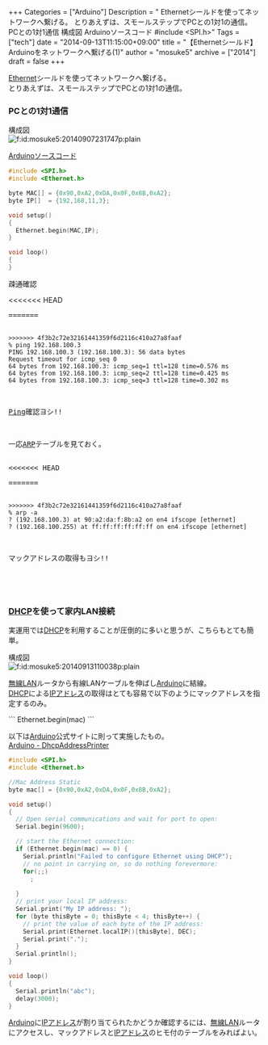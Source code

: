 +++
Categories = ["Arduino"]
Description = " Ethernetシールドを使ってネットワークへ繋げる。 とりあえずは、スモールステップでPCとの1対1の通信。       PCとの1対1通信      構成図   Arduinoソースコード  #include <SPI.h>"
Tags = ["tech"]
date = "2014-09-13T11:15:00+09:00"
title = "【Ethernetシールド】Arduinoをネットワークへ繋げる(1)"
author = "mosuke5"
archive = ["2014"]
draft = false
+++

<body>
<p><a class="keyword" href="http://d.hatena.ne.jp/keyword/Ethernet">Ethernet</a>シールドを使ってネットワークへ繋げる。<br>
とりあえずは、スモールステップでPCとの1対1の通信。</p>

<div class="section">
    <h3>PCとの1対1通信</h3>
    <p>構成図<br>
<span itemscope itemtype="http://schema.org/Photograph"><img src="https://cdn-ak.f.st-hatena.com/images/fotolife/m/mosuke5/20140907/20140907231747.png" alt="f:id:mosuke5:20140907231747p:plain" title="f:id:mosuke5:20140907231747p:plain" class="hatena-fotolife" itemprop="image"></span></p>
<p><a class="keyword" href="http://d.hatena.ne.jp/keyword/Arduino">Arduino</a><a class="keyword" href="http://d.hatena.ne.jp/keyword/%A5%BD%A1%BC%A5%B9%A5%B3%A1%BC%A5%C9">ソースコード</a></p>

```c
#include <SPI.h>
#include <Ethernet.h>

byte MAC[] = {0x90,0xA2,0xDA,0x0F,0x8B,0xA2};
byte IP[]  = {192,168,11,3};

void setup()
{
  Ethernet.begin(MAC,IP);
}

void loop()
{
}
```

<p>疎通確認</p>
<<<<<<< HEAD
<pre class="code" data-lang="" data-unlink>
=======

```
>>>>>>> 4f3b2c72e32161441359f6d2116c410a27a8faaf
% ping 192.168.100.3
PING 192.168.100.3 (192.168.100.3): 56 data bytes
Request timeout for icmp_seq 0
64 bytes from 192.168.100.3: icmp_seq=1 ttl=128 time=0.576 ms
64 bytes from 192.168.100.3: icmp_seq=2 ttl=128 time=0.425 ms
64 bytes from 192.168.100.3: icmp_seq=3 ttl=128 time=0.302 ms 
```
<p><a class="keyword" href="http://d.hatena.ne.jp/keyword/Ping">Ping</a>確認ヨシ!!</p>
<p>一応<a class="keyword" href="http://d.hatena.ne.jp/keyword/ARP">ARP</a>テーブルを見ておく。</p>
<<<<<<< HEAD
<pre class="code" data-lang="" data-unlink>
=======

```
>>>>>>> 4f3b2c72e32161441359f6d2116c410a27a8faaf
% arp -a
? (192.168.100.3) at 90:a2:da:f:8b:a2 on en4 ifscope [ethernet]
? (192.168.100.255) at ff:ff:ff:ff:ff:ff on en4 ifscope [ethernet] 
```
<p>マックアドレスの取得もヨシ!!</p>

</div>
<div class="section">
    <h3>
<a class="keyword" href="http://d.hatena.ne.jp/keyword/DHCP">DHCP</a>を使って家内LAN接続</h3>
    <p>実運用では<a class="keyword" href="http://d.hatena.ne.jp/keyword/DHCP">DHCP</a>を利用することが圧倒的に多いと思うが、こちらもとても簡単。</p>
<p>構成図<br>
<span itemscope itemtype="http://schema.org/Photograph"><img src="https://cdn-ak.f.st-hatena.com/images/fotolife/m/mosuke5/20140913/20140913110038.png" alt="f:id:mosuke5:20140913110038p:plain" title="f:id:mosuke5:20140913110038p:plain" class="hatena-fotolife" itemprop="image"></span></p>
<p><a class="keyword" href="http://d.hatena.ne.jp/keyword/%CC%B5%C0%FELAN">無線LAN</a>ルータから有線LANケーブルを伸ばし<a class="keyword" href="http://d.hatena.ne.jp/keyword/Arduino">Arduino</a>に結線。<br>
<a class="keyword" href="http://d.hatena.ne.jp/keyword/DHCP">DHCP</a>による<a class="keyword" href="http://d.hatena.ne.jp/keyword/IP%A5%A2%A5%C9%A5%EC%A5%B9">IPアドレス</a>の取得はとても容易で以下のようにマックアドレスを指定するのみ。</p>
```
Ethernet.begin(mac) 
```
<p>以下は<a class="keyword" href="http://d.hatena.ne.jp/keyword/Arduino">Arduino</a>公式サイトに則って実施したもの。<br>
<a href="http://arduino.cc/en/Tutorial/DhcpAddressPrinter">Arduino - DhcpAddressPrinter</a><br>
</p>

```c
#include <SPI.h>
#include <Ethernet.h>

//Mac Address Static
byte mac[] = {0x90,0xA2,0xDA,0x0F,0x8B,0xA2};

void setup()
{
  // Open serial communications and wait for port to open:
  Serial.begin(9600);

  // start the Ethernet connection:
  if (Ethernet.begin(mac) == 0) {
    Serial.println("Failed to configure Ethernet using DHCP");
    // no point in carrying on, so do nothing forevermore:
    for(;;)
      ;
      
  }
  // print your local IP address:
  Serial.print("My IP address: ");
  for (byte thisByte = 0; thisByte < 4; thisByte++) {
    // print the value of each byte of the IP address:
    Serial.print(Ethernet.localIP()[thisByte], DEC);
    Serial.print("."); 
  }
  Serial.println();
}

void loop()
{
  Serial.println("abc");
  delay(3000);
}
```

<p><a class="keyword" href="http://d.hatena.ne.jp/keyword/Arduino">Arduino</a>に<a class="keyword" href="http://d.hatena.ne.jp/keyword/IP%A5%A2%A5%C9%A5%EC%A5%B9">IPアドレス</a>が割り当てられたかどうか確認するには、<a class="keyword" href="http://d.hatena.ne.jp/keyword/%CC%B5%C0%FELAN">無線LAN</a>ルータにアクセスし、マックアドレスと<a class="keyword" href="http://d.hatena.ne.jp/keyword/IP%A5%A2%A5%C9%A5%EC%A5%B9">IPアドレス</a>のヒモ付のテーブルをみればよい。</p>

</div>
</body>

